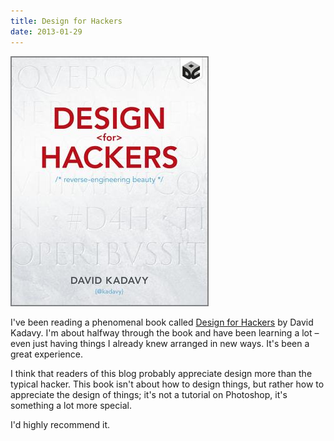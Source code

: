 ```yaml
---
title: Design for Hackers
date: 2013-01-29
---
```



![](83F3BF4B375246B98A3AC929613D7F1D.jpg)

I've been reading a phenomenal book called [Design for Hackers](http://www.amazon.com/gp/product/1119998956/ref=as_li_ss_tl?ie=UTF8&camp=1789&creative=390957&creativeASIN=1119998956&linkCode=as2&tag=ashfur-20) by David Kadavy. I'm about halfway through the book and have been learning a lot – even just having things I already knew arranged in new ways. It's been a great experience.

I think that readers of this blog probably appreciate design more than the typical hacker. This book isn't about how to design things, but rather how to appreciate the design of things; it's not a tutorial on Photoshop, it's something a lot more special.

I'd highly recommend it.


  